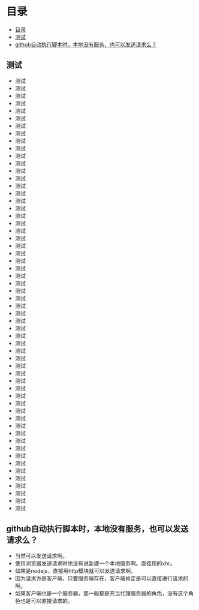 # 目录
- [目录](#目录)
- [测试](#测试)
- [github自动执行脚本时，本地没有服务，也可以发送请求么？](##github自动执行脚本时，本地没有服务，也可以发送请求么？)

## 测试
* 测试
* 测试
* 测试
* 测试
* 测试
* 测试
* 测试
* 测试
* 测试
* 测试
* 测试
* 测试
* 测试
* 测试
* 测试
* 测试
* 测试
* 测试
* 测试
* 测试
* 测试
* 测试
* 测试
* 测试
* 测试
* 测试
* 测试
* 测试
* 测试
* 测试
* 测试
* 测试
* 测试
* 测试
* 测试
* 测试
* 测试
* 测试
* 测试
* 测试
* 测试
* 测试
* 测试
* 测试
* 测试
* 测试
* 测试
* 测试
* 测试
* 测试
* 测试
* 测试
* 测试
* 测试
* 测试
* 测试
* 测试
* 测试

## github自动执行脚本时，本地没有服务，也可以发送请求么？
* 当然可以发送请求啊。
* 使用浏览器发送请求时也没有说新建一个本地服务啊。直接用的xhr。
* 如果是nodejs，直接用http模块就可以发送请求啊。
* 因为请求方是客户端，只要服务端存在，客户端肯定是可以直接进行请求的啊。
* 如果客户端也是一个服务器，那一般都是充当代理服务器的角色，没有这个角色也是可以直接请求的。
